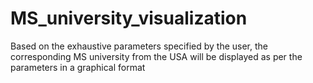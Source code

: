 MS_university_visualization
===========================

Based on the exhaustive parameters specified by the user, the corresponding MS university from the USA will be displayed as per the parameters in a graphical format
